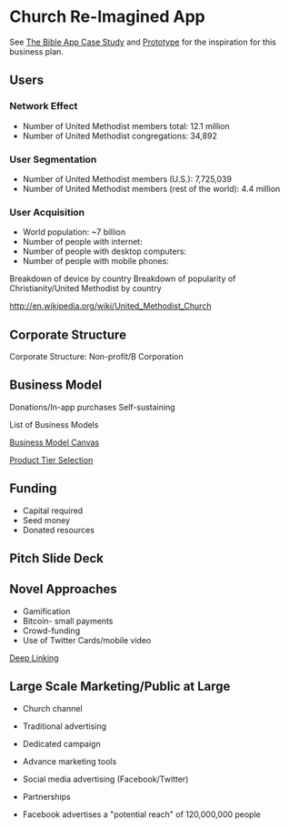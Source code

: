 # Church Re-Imagined App

See [The Bible App Case Study](the_bible_app_case_study.md) and [Prototype](prototype.md) for the inspiration for this business plan.

## Users

### Network Effect
* Number of United Methodist members total: 12.1 million
* Number of United Methodist congregations: 34,892

### User Segmentation
* Number of United Methodist members (U.S.): 7,725,039
* Number of United Methodist members (rest of the world): 4.4 million

### User Acquisition

* World population: ~7 billion
* Number of people with internet: 
* Number of people with desktop computers:
* Number of people with mobile phones:

Breakdown of device by country
Breakdown of popularity of Christianity/United Methodist by country

http://en.wikipedia.org/wiki/United_Methodist_Church

## Corporate Structure

Corporate Structure: Non-profit/B Corporation

## Business Model

Donations/In-app purchases
Self-sustaining

List of Business Models

[Business Model Canvas](http://www.businessmodelgeneration.com/downloads/business_model_canvas_poster.pdf)

[Product Tier Selection](https://camo.githubusercontent.com/a4b7ee4a662786d0af4c1eacb9b8b7bdd9eb6e6d/687474703a2f2f692e696d6775722e636f6d2f7139594e4939542e706e67)

## Funding
* Capital required
* Seed money
* Donated resources

## Pitch Slide Deck

## Novel Approaches
* Gamification
* Bitcoin- small payments
* Crowd-funding
* Use of Twitter Cards/mobile video

[Deep Linking](http://en.wikipedia.org/wiki/Mobile_deep_linking)

## Large Scale Marketing/Public at Large

* Church channel
* Traditional advertising
* Dedicated campaign
* Advance marketing tools
* Social media advertising (Facebook/Twitter)
* Partnerships

* Facebook advertises a "potential reach" of 120,000,000 people

